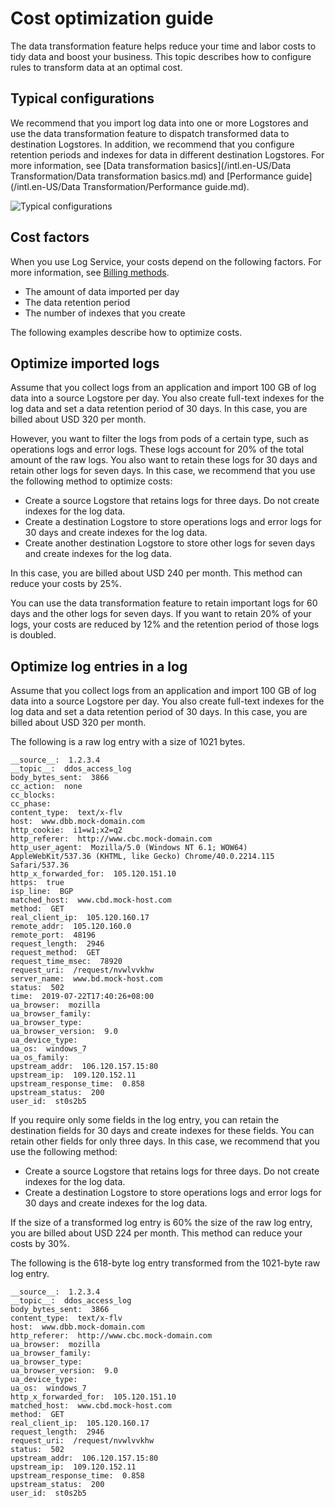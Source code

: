 # Cost optimization guide

The data transformation feature helps reduce your time and labor costs to tidy data and boost your business. This topic describes how to configure rules to transform data at an optimal cost.

## Typical configurations

We recommend that you import log data into one or more Logstores and use the data transformation feature to dispatch transformed data to destination Logstores. In addition, we recommend that you configure retention periods and indexes for data in different destination Logstores. For more information, see [Data transformation basics](/intl.en-US/Data Transformation/Data transformation basics.md) and [Performance guide](/intl.en-US/Data Transformation/Performance guide.md).

![Typical configurations](https://static-aliyun-doc.oss-accelerate.aliyuncs.com/assets/img/en-US/0453749951/p59422.png)

## Cost factors

When you use Log Service, your costs depend on the following factors. For more information, see [Billing methods](/intl.en-US/Pricing/Pay-as-you-go.md).

-   The amount of data imported per day
-   The data retention period
-   The number of indexes that you create

The following examples describe how to optimize costs.

## Optimize imported logs

Assume that you collect logs from an application and import 100 GB of log data into a source Logstore per day. You also create full-text indexes for the log data and set a data retention period of 30 days. In this case, you are billed about USD 320 per month.

However, you want to filter the logs from pods of a certain type, such as operations logs and error logs. These logs account for 20% of the total amount of the raw logs. You also want to retain these logs for 30 days and retain other logs for seven days. In this case, we recommend that you use the following method to optimize costs:

-   Create a source Logstore that retains logs for three days. Do not create indexes for the log data.
-   Create a destination Logstore to store operations logs and error logs for 30 days and create indexes for the log data.
-   Create another destination Logstore to store other logs for seven days and create indexes for the log data.

In this case, you are billed about USD 240 per month. This method can reduce your costs by 25%.

You can use the data transformation feature to retain important logs for 60 days and the other logs for seven days. If you want to retain 20% of your logs, your costs are reduced by 12% and the retention period of those logs is doubled.

## Optimize log entries in a log

Assume that you collect logs from an application and import 100 GB of log data into a source Logstore per day. You also create full-text indexes for the log data and set a data retention period of 30 days. In this case, you are billed about USD 320 per month.

The following is a raw log entry with a size of 1021 bytes.

```
__source__:  1.2.3.4
__topic__:  ddos_access_log
body_bytes_sent:  3866
cc_action:  none
cc_blocks:  
cc_phase:  
content_type:  text/x-flv
host:  www.dbb.mock-domain.com
http_cookie:  i1=w1;x2=q2
http_referer:  http://www.cbc.mock-domain.com
http_user_agent:  Mozilla/5.0 (Windows NT 6.1; WOW64) AppleWebKit/537.36 (KHTML, like Gecko) Chrome/40.0.2214.115 Safari/537.36
http_x_forwarded_for:  105.120.151.10
https:  true
isp_line:  BGP
matched_host:  www.cbd.mock-host.com
method:  GET
real_client_ip:  105.120.160.17
remote_addr:  105.120.160.0
remote_port:  48196
request_length:  2946
request_method:  GET
request_time_msec:  78920
request_uri:  /request/nvwlvvkhw
server_name:  www.bd.mock-host.com
status:  502
time:  2019-07-22T17:40:26+08:00
ua_browser:  mozilla
ua_browser_family:  
ua_browser_type:  
ua_browser_version:  9.0
ua_device_type:  
ua_os:  windows_7
ua_os_family:  
upstream_addr:  106.120.157.15:80
upstream_ip:  109.120.152.11
upstream_response_time:  0.858
upstream_status:  200
user_id:  st0s2b5
```

If you require only some fields in the log entry, you can retain the destination fields for 30 days and create indexes for these fields. You can retain other fields for only three days. In this case, we recommend that you use the following method:

-   Create a source Logstore that retains logs for three days. Do not create indexes for the log data.
-   Create a destination Logstore to store operations logs and error logs for 30 days and create indexes for the log data.

If the size of a transformed log entry is 60% the size of the raw log entry, you are billed about USD 224 per month. This method can reduce your costs by 30%.

The following is the 618-byte log entry transformed from the 1021-byte raw log entry.

```
__source__:  1.2.3.4
__topic__:  ddos_access_log
body_bytes_sent:  3866
content_type:  text/x-flv
host:  www.dbb.mock-domain.com
http_referer:  http://www.cbc.mock-domain.com
ua_browser:  mozilla
ua_browser_family:  
ua_browser_type:  
ua_browser_version:  9.0
ua_device_type:  
ua_os:  windows_7
http_x_forwarded_for:  105.120.151.10
matched_host:  www.cbd.mock-host.com
method:  GET
real_client_ip:  105.120.160.17
request_length:  2946
request_uri:  /request/nvwlvvkhw
status:  502
upstream_addr:  106.120.157.15:80
upstream_ip:  109.120.152.11
upstream_response_time:  0.858
upstream_status:  200
user_id:  st0s2b5
```

